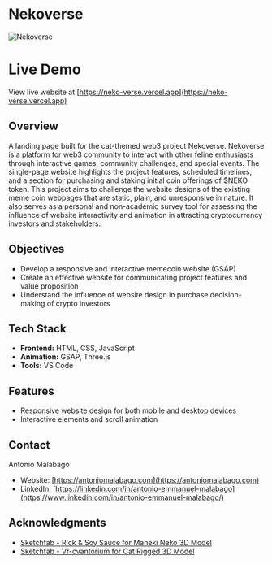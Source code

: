 # Nekoverse

![Nekoverse](https://res.cloudinary.com/de86eimvq/image/upload/v1727171927/portfolio/Projects/previews/nekoverse.png)

# Live Demo

View live website at [https://neko-verse.vercel.app](https://neko-verse.vercel.app)

## Overview

A landing page built for the cat-themed web3 project Nekoverse. Nekoverse is a platform for web3 community to interact with other feline enthusiasts through interactive games, community challenges, and special events. The single-page website highlights the project features, scheduled timelines, and a section for purchasing and staking initial coin offerings of $NEKO token. This project aims to challenge the website designs of the existing meme coin webpages that are static, plain, and unresponsive in nature. It also serves as a personal and non-academic survey tool for assessing the influence of website interactivity and animation in attracting cryptocurrency investors and stakeholders.

## Objectives

- Develop a responsive and interactive memecoin website (GSAP)
- Create an effective website for communicating project features and value proposition
- Understand the influence of website design in purchase decision-making of crypto investors

## Tech Stack

- **Frontend:** HTML, CSS, JavaScript
- **Animation:** GSAP, Three.js
- **Tools:** VS Code

## Features

- Responsive website design for both mobile and desktop devices
- Interactive elements and scroll animation

## Contact

Antonio Malabago  
- Website: [https://antoniomalabago.com](https://antoniomalabago.com)  
- LinkedIn: [https://linkedin.com/in/antonio-emmanuel-malabago](https://www.linkedin.com/in/antonio-emmanuel-malabago/)

## Acknowledgments

- [Sketchfab - Rick & Soy Sauce for Maneki Neko 3D Model](https://sketchfab.com/3d-models/lucky-cat-maneki-neko-50b5d360717c442c971b3db0576606c4)
- [Sketchfab - Vr-cvantorium for Cat Rigged 3D Model](https://sketchfab.com/3d-models/cat-rigged-eccebebd5a60484eaa49036f8a4b6ed7)
